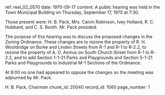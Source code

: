 ref: reel_02_0570
date: 1970-09-17
content: A public hearing was held in the Town Municipal Building on Thursday, September 17, 1970 at 7:30.

Those present were: H. B. Pack, Mrs. Calvin Robinson, Ivey Holland, R. C. Hubbard, and C. S. Booth. Mr. Pack presided.

The purpose of this hearing was to discuss the proposed changes in the Zoning Ordinance. These changes are to rezone the property of R. H. Wooldridge on Burke and Linden Streets from R-1 and R-1 to R-2.2, to rezone the property of A. O. Asmus on South Church Street from R-1 to R-2.2, and to add Section 1-1-21 Parks and Playgrounds and Section 5-1-21 Parks and Playgrounds to Industrial M-1 Sections of the Ordinance.

At 8:00 no one had appeared to oppose the changes so the meeting was adjourned by Mr. Pack.

H. B. Pack, Chairman
chunk_id: 20040
record_id: 1060
page_number: 1

